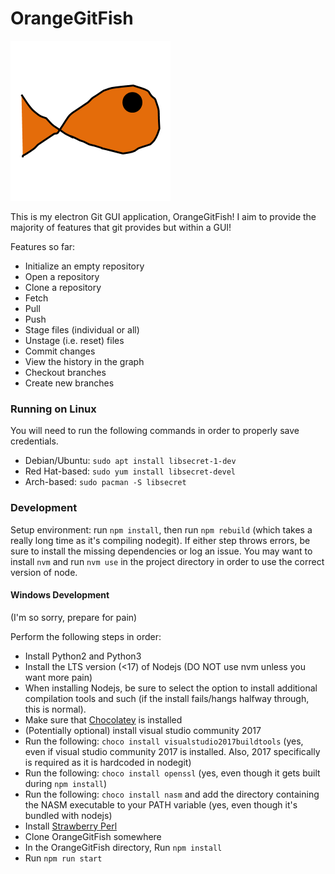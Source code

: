 # OrangeGitFish

![There's supposed to be an image here...](./fish.png)

This is my electron Git GUI application, OrangeGitFish! I aim to provide the majority of features that git provides but within a GUI!

Features so far:

* Initialize an empty repository
* Open a repository
* Clone a repository
* Fetch
* Pull
* Push
* Stage files (individual or all)
* Unstage (i.e. reset) files
* Commit changes
* View the history in the graph
* Checkout branches
* Create new branches

### Running on Linux

You will need to run the following commands in order to properly save credentials.

* Debian/Ubuntu: `sudo apt install libsecret-1-dev`
* Red Hat-based: `sudo yum install libsecret-devel`
* Arch-based: `sudo pacman -S libsecret`

### Development
Setup environment: run `npm install`, then run `npm rebuild` (which takes a really long time as it's compiling nodegit). If either step throws errors,
be sure to install the missing dependencies or log an issue. You may want to install `nvm`
and run `nvm use` in the project directory in order to use the correct version of node.

#### Windows Development
(I'm so sorry, prepare for pain)

Perform the following steps in order:

* Install Python2 and Python3
* Install the LTS version (<17) of Nodejs (DO NOT use nvm unless you want more pain)
* When installing Nodejs, be sure to select the option to install additional compilation tools and such (if the install fails/hangs halfway through, this is normal).
* Make sure that [Chocolatey](https://chocolatey.org/) is installed
* (Potentially optional) install visual studio community 2017
* Run the following: `choco install visualstudio2017buildtools` (yes, even if visual studio community 2017 is installed. Also, 2017 specifically is required as it is hardcoded in nodegit)
* Run the following: `choco install openssl` (yes, even though it gets built during `npm install`)
* Run the following: `choco install nasm` and add the directory containing the NASM executable to your PATH variable (yes, even though it's bundled with nodejs)
* Install [Strawberry Perl](https://strawberryperl.com/)
* Clone OrangeGitFish somewhere
* In the OrangeGitFish directory, Run `npm install`
* Run `npm run start`
